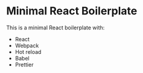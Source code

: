 # Minimal React Boilerplate
This is a minimal React boilerplate with:

- React
- Webpack
- Hot reload
- Babel
- Prettier